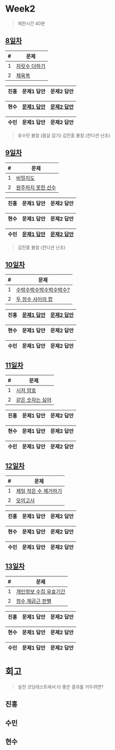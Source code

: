 # Week2

> 제한시간 40분

## [8일차](Day8)

| #   | 문제                 |
| --- | -------------------- |
| 1   | [자릿수 더하기](https://school.programmers.co.kr/learn/courses/30/lessons/12931) |
| 2   | [체육복](https://school.programmers.co.kr/learn/courses/30/lessons/42862) |

| **진홍** | 문제1 답안 | 문제2 답안 |
| ------ | ---------- | ---------- |

| **현수** | [문제1 답안](Day8/hhs/1.java) | [문제2 답안](Day8/hhs/2.java) |
| ------ | ---------- | ---------- |

| **수민** | 문제1 답안 | 문제2 답안 |
| ------ | ---------- | ---------- |

<!-- 불참 시 작성 -->
> 유수민 불참 (몸살 감기)
> 김진홍 불참 (컨디션 난조)

## [9일차](Day9)

| #   | 문제                 |
| --- | -------------------- |
| 1   | [비밀지도](https://school.programmers.co.kr/learn/courses/30/lessons/17681) |
| 2   | [완주하지 못한 선수](https://school.programmers.co.kr/learn/courses/30/lessons/42576) |

| **진홍** | 문제1 답안 | 문제2 답안 |
| ------ | ---------- | ---------- |

| **현수** | 문제1 답안 | 문제2 답안 |
| ------ | ---------- | ---------- |

| **수민** | [문제1 답안](Day9/ysm/ysm1.java) | [문제2 답안](Day9/ysm2/ysm2.java) |
| ------ | ---------- | ---------- |

<!-- 불참 시 작성 -->
> 김진홍 불참 (컨디션 난조)

## [10일차](Day10)

| #   | 문제                 |
| --- | -------------------- |
| 1   | [수박수박수박수박수박수?](https://school.programmers.co.kr/learn/courses/30/lessons/12922) |
| 2   | [두 정수 사이의 합](https://school.programmers.co.kr/learn/courses/30/lessons/12912) |

| **진홍** | [문제1 답안](Day10/kjh1.kt) | [문제2 답안](Day10/kjh2.kt) |
| ------ | ---------- | ---------- |

| **현수** | 문제1 답안 | 문제2 답안 |
| ------ | ---------- | ---------- |

| **수민** | 문제1 답안 | 문제2 답안 |
| ------ | ---------- | ---------- |

<!-- 불참 시 작성 -->
<!--
> 유수민 불참(회식)
-->

## [11일차](Day11)

| #   | 문제                 |
| --- | -------------------- |
| 1   | [시저 암호](https://school.programmers.co.kr/learn/courses/30/lessons/12926) |
| 2   | [같은 숫자는 싫어](https://school.programmers.co.kr/learn/courses/30/lessons/12906) |

| **진홍** | 문제1 답안 | 문제2 답안 |
| ------ | ---------- | ---------- |

| **현수** | 문제1 답안 | 문제2 답안 |
| ------ | ---------- | ---------- |

| **수민** | 문제1 답안 | 문제2 답안 |
| ------ | ---------- | ---------- |

<!-- 불참 시 작성 -->
<!--
> 홍길동 불참 (컨디션 난조)
-->

## [12일차](Day12)

| #   | 문제                 |
| --- | -------------------- |
| 1   | [제일 작은 수 제거하기](https://school.programmers.co.kr/learn/courses/30/lessons/12935) |
| 2   | [모의고사](https://school.programmers.co.kr/learn/courses/30/lessons/42840) |

| **진홍** | 문제1 답안 | 문제2 답안 |
| ------ | ---------- | ---------- |

| **현수** | 문제1 답안 | 문제2 답안 |
| ------ | ---------- | ---------- |

| **수민** | 문제1 답안 | 문제2 답안 |
| ------ | ---------- | ---------- |

<!-- 불참 시 작성 -->
<!--
> 홍길동 불참 (컨디션 난조)
-->

## [13일차](Day13)

| #   | 문제                 |
| --- | -------------------- |
| 1   | [개인정보 수집 유효기간 ](https://school.programmers.co.kr/learn/courses/30/lessons/150370) |
| 2   | [정수 제곱근 판별](https://school.programmers.co.kr/learn/courses/30/lessons/12934) |

| **진홍** | 문제1 답안 | 문제2 답안 |
| ------ | ---------- | ---------- |

| **현수** | 문제1 답안 | 문제2 답안 |
| ------ | ---------- | ---------- |

| **수민** | 문제1 답안 | 문제2 답안 |
| ------ | ---------- | ---------- |

<!-- 불참 시 작성 -->
<!--
> 홍길동 불참 (컨디션 난조)
-->


# 회고

> 실전 코딩테스트에서 더 좋은 결과를 거두려면?

## 진홍

## 수민

## 현수
